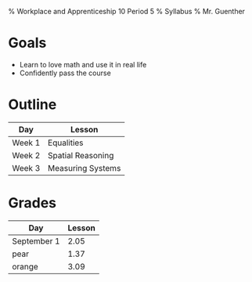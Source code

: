 % Workplace and Apprenticeship 10 Period 5
% Syllabus
% Mr. Guenther

# Goals

* Learn to love math and use it in real life
* Confidently pass the course

# Outline

Day | Lesson
-----|-----
Week 1 | Equalities
Week 2 | Spatial Reasoning
Week 3 | Measuring Systems

# Grades

Day | Lesson
-----|-----
September 1 |2.05
pear|1.37
orange|3.09
